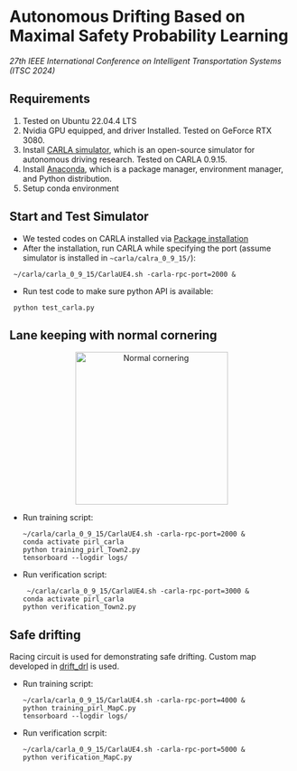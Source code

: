 # Autonomous Drifting Based on Maximal Safety Probability Learning
*27th IEEE International Conference on Intelligent Transportation Systems (ITSC 2024)*


## Requirements
1. Tested on Ubuntu 22.04.4 LTS
2. Nvidia GPU equipped, and driver Installed. Tested on GeForce RTX 3080. 
3. Install [CARLA simulator](https://carla.org/), which is an open-source simulator for autonomous driving research. Tested on CARLA 0.9.15. 
4. Install [Anaconda](https://www.anaconda.com/), which is a package manager, environment manager, and Python distribution.
5. Setup conda environment


## Start and Test Simulator

- We tested codes on CARLA installed via [Package installation](https://carla.readthedocs.io/en/0.9.15/start_quickstart/#b-package-installation)
- After the installation, run CARLA while specifying the port (assume simulator is installed in `~carla/calra_0_9_15/`):
```console
 ~/carla/carla_0_9_15/CarlaUE4.sh -carla-rpc-port=2000 &
```
- Run test code to make sure python API is available:
```console
 python test_carla.py 
```

## Lane keeping with normal cornering

<div align=center> 
<img src="./pirl_carla/plot/Town2/simulation.gif" width=270 alt="Normal cornering"/>
</div>

- Run training script:
  ```console
  ~/carla/carla_0_9_15/CarlaUE4.sh -carla-rpc-port=2000 &
  conda activate pirl_carla
  python training_pirl_Town2.py
  tensorboard --logdir logs/
  ```
  
- Run verification script:
  ```console
   ~/carla/carla_0_9_15/CarlaUE4.sh -carla-rpc-port=3000 &
  conda activate pirl_carla
  python verification_Town2.py
  ```

## Safe drifting

Racing circuit is used for demonstrating safe drifting. Custom map developed in [drift_drl](https://github.com/caipeide/drift_drl) is used. 


- Run training script:
  ```console
  ~/carla/carla_0_9_15/CarlaUE4.sh -carla-rpc-port=4000 &
  python training_pirl_MapC.py
  tensorboard --logdir logs/
  ```
- Run verification scrpit:
  ```console
  ~/carla/carla_0_9_15/CarlaUE4.sh -carla-rpc-port=5000 &
  python verification_MapC.py
  ```

  
